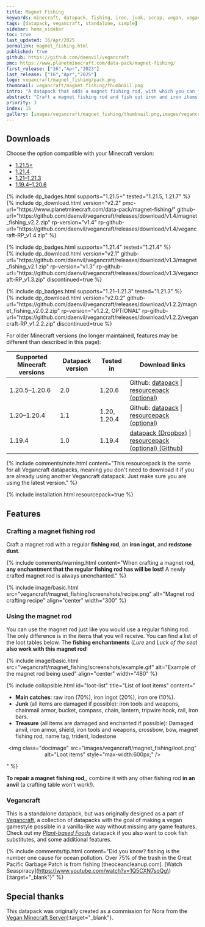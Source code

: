 ```yaml
---
title: Magnet Fishing
keywords: minecraft, datapack, fishing, iron, junk, scrap, vegan, veganism, pacifist
tags: [datapack, vegancraft, standalone, simple]
sidebar: home_sidebar
toc: true
last_updated: 16/Apr/2025
permalink: magnet_fishing.html
published: true
github: https://github.com/daenvil/vegancraft
pmc: https://www.planetminecraft.com/data-pack/magnet-fishing/
first_release: ["16","Apr","2023"]
last_release: ["16","Apr","2025"]
logo: vegancraft/magnet_fishing/pack.png
thumbnail: vegancraft/magnet_fishing/thumbnail.png
intro: "A datapack that adds a magnet fishing rod, with which you can fish iron and iron items."
abstract: "Craft a magnet fishing rod and fish out iron and iron items from the water!"
priority: 3
index: 15
gallery: [images/vegancraft/magnet_fishing/thumbnail.png,images/vegancraft/magnet_fishing/screenshots/recipe.png,images/vegancraft/magnet_fishing/loot.png]
---
```


## Downloads
Choose the option compatible with your Minecraft version:

<ul id="profileTabs" class="nav nav-tabs">
    <li class="active"><a href="#1-21-5" data-toggle="tab">1.21.5+</a></li>
    <li><a href="#1-21-4" data-toggle="tab">1.21.4</a></li>
    <li><a href="#1-21" data-toggle="tab">1.21–1.21.3</a></li>
    <li><a href="#legacy" data-toggle="tab">1.19.4–1.20.6</a></li>
</ul>

<div class="tab-content">
    <div role="tabpanel" class="tab-pane active" id="1-21-5">
        <p>
            {% include dp_badges.html supports="1.21.5+" tested="1.21.5, 1.21.7" %}
            <br/>
            {% include dp_download.html version="v2.2" pmc-url="https://www.planetminecraft.com/data-pack/magnet-fishing/" github-url="https://github.com/daenvil/vegancraft/releases/download/v1.4/magnet_fishing_v2.2.zip" rp-version="v1.4" rp-github-url="https://github.com/daenvil/vegancraft/releases/download/v1.4/vegancraft-RP_v1.4.zip" %}
        </p>
    </div>
    <div role="tabpanel" class="tab-pane" id="1-21-4">
        <p>
            {% include dp_badges.html supports="1.21.4" tested="1.21.4" %}
            <br/>
            {% include dp_download.html version="v2.1" github-url="https://github.com/daenvil/vegancraft/releases/download/v1.3/magnet_fishing_v2.1.zip" rp-version="v1.3" rp-github-url="https://github.com/daenvil/vegancraft/releases/download/v1.3/vegancraft-RP_v1.3.zip" discontinued=true %}
        </p>
    </div>
    <div role="tabpanel" class="tab-pane" id="1-21">
        <p>
            {% include dp_badges.html supports="1.21–1.21.3" tested="1.21.3" %}
            <br/>
            {% include dp_download.html version="v2.0.2" github-url="https://github.com/daenvil/vegancraft/releases/download/v1.2.2/magnet_fishing_v2.0.2.zip" rp-version="v1.2.2, OPTIONAL" rp-github-url="https://github.com/daenvil/vegancraft/releases/download/v1.2.2/vegancraft-RP_v1.2.2.zip" discontinued=true %}
        </p>
    </div>
    <div role="tabpanel" class="tab-pane" id="legacy">
        For older Minecraft versions (no longer maintained, features may be different than described in this page):
        <table><thead>
            <tr>
                <th>Supported Minecraft versions</th>
                <th>Datapack version</th>
                <th>Tested in</th>
                <th>Download links</th>
            </tr></thead>
            <tbody>
            <tr>
                <td>1.20.5–1.20.6</td>
                <td>2.0</td>
                <td>1.20.6</td>
                <td>Github: <a href='https://github.com/daenvil/vegancraft/releases/download/v1.1-pre3/magnet_fishing_v2.0.zip'>datapack</a> | <a href='https://github.com/daenvil/vegancraft/releases/download/v1.1-pre3/vegancraft-RP_v1.1.zip'>resourcepack (optional)</a></td>
            </tr>
            <tr>
                <td>1.20–1.20.4</td>
                <td>1.1</td>
                <td>1.20, 1.20.4</td>
                <td>Github: <a href='https://github.com/daenvil/vegancraft/releases/download/v1.0/magnet_fishing_v1.1.zip'>datapack</a> | <a href='https://github.com/daenvil/vegancraft/releases/download/v1.0/vegancraft-RP_v1.0.zip'>resourcepack (optional)</a></td>
            </tr>
            <tr>
                <td>1.19.4</td>
                <td>1.0</td>
                <td>1.19.4</td>
                <td><a href='https://www.dropbox.com/s/obs3ri4hgtfms7g/magnet_fishing_v1.zip?dl=1'>datapack (Dropbox)</a> | <a href='https://github.com/daenvil/vegancraft/releases/download/v1.0/vegancraft-RP_v1.0.zip'>resourcepack (optional) (Github)</a></td>
            </tr>
            </tbody>
        </table>
    </div>
</div>

{% include comments/note.html content="This resourcepack is the same for all Vegancraft datapacks, meaning you don't need to download it if you are already using another Vegancraft datapack. Just make sure you are using the latest version." %}

{% include installation.html resourcepack=true %}

## Features

### Crafting a magnet fishing rod

Craft a magnet rod with a regular **fishing rod**, an **iron ingot**, and **redstone dust**.

{% include comments/warning.html content="When crafting a magnet rod, <b>any enchantment that the regular fishing rod has will be lost!</b> A newly crafted magnet rod is always unenchanted." %}

{% include image/basic.html src="vegancraft/magnet_fishing/screenshots/recipe.png" alt="Magnet rod crafting recipe" align="center" width="300" %}

### Using the magnet rod

You can use the magnet rod just like you would use a regular fishing rod. The only difference is in the items that you will receive. You can find a list of the loot tables below. The **fishing enchantments** (*Lure* and *Luck of the sea*) **also work with this magnet rod**!

{% include image/basic.html src="vegancraft/magnet_fishing/screenshots/example.gif" alt="Example of the magnet rod being used" align="center" width="480" %}

{% include collapsible.html id="loot-list" title="List of loot items" content="<ul><li><b>Main catches</b>: raw iron (70%), iron ingot (20%), iron ore (10%).</li><li><b>Junk</b> (all items are damaged if possible): iron tools and weapons, chainmail armor, bucket, compass, chain, lantern, tripwire hook, rail, iron bars.</li><li><b>Treasure</b> (all items are damaged and enchanted if possible): Damaged anvil, iron armor, shield, iron tools and weapons, crossbow, bow, magnet fishing rod, name tag, trident, lodestone</li></ul><p align=center><img class=\"docimage\" src=\"images/vegancraft/magnet_fishing/loot.png\" alt=\"Loot items\" style=\"max-width:600px;\" /></p>" %}

**To repair a magnet fishing rod,**, combine it with any other fishing rod **in an anvil** (a crafting table won't work!).

<!-- ### Custom texture
The resourcepack (downloadable above) is **optional**. If not installed, the magnet rod will look just like a regular fishing rod but renamed. -->

### Vegancraft
This is a standalone datapack, but was originally designed as a part of [Vegancraft](vegancraft.html), a collection of datapacks with the goal of making a vegan gamestyle possible in a vanilla-like way without missing any game features. Check out my *[Plant-based Foods](plant-based_foods.html)* datapack if you also want to cook fish substitutes, and some additional features.

{% include comments/tip.html content="Did you know? fishing is the number one cause for ocean pollution. Over 75% of the trash in the Great Pacific Garbage Patch is from fishing [theoceancleanup.com]. [Watch Seaspiracy](https://www.youtube.com/watch?v=1Q5CXN7soQg\){:target=\"_blank\"}" %}

## Special thanks

This datapack was originally created as a commission for Nora from the [Vegan Minecraft Server](https://veganminecraft.com/){:target="_blank"}.
